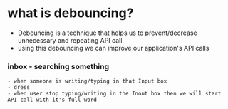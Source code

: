 # what is debouncing?

- Debouncing is a technique that helps us to prevent/decrease unnecessary and repeating API call
- using this debouncing we can improve our application's API calls

### inbox - searching something

    - when someone is writing/typing in that Input box
    - dress
    - when user stop typing/writing in the Inout box then we will start API call with it's full word
